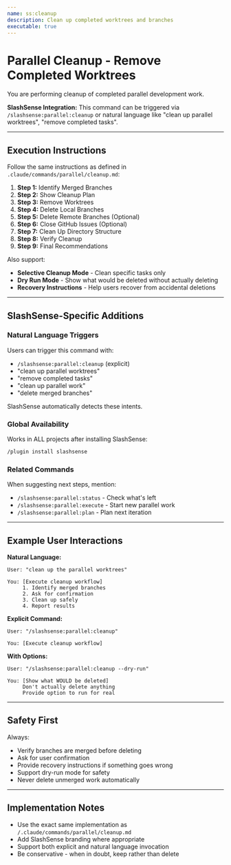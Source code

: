 ```yaml
---
name: ss:cleanup
description: Clean up completed worktrees and branches
executable: true
---
```


# Parallel Cleanup - Remove Completed Worktrees

You are performing cleanup of completed parallel development work.

**SlashSense Integration:** This command can be triggered via `/slashsense:parallel:cleanup` or natural language like "clean up parallel worktrees", "remove completed tasks".

---

## Execution Instructions

Follow the same instructions as defined in `.claude/commands/parallel/cleanup.md`:

1. **Step 1:** Identify Merged Branches
2. **Step 2:** Show Cleanup Plan
3. **Step 3:** Remove Worktrees
4. **Step 4:** Delete Local Branches
5. **Step 5:** Delete Remote Branches (Optional)
6. **Step 6:** Close GitHub Issues (Optional)
7. **Step 7:** Clean Up Directory Structure
8. **Step 8:** Verify Cleanup
9. **Step 9:** Final Recommendations

Also support:
- **Selective Cleanup Mode** - Clean specific tasks only
- **Dry Run Mode** - Show what would be deleted without actually deleting
- **Recovery Instructions** - Help users recover from accidental deletions

---

## SlashSense-Specific Additions

### Natural Language Triggers

Users can trigger this command with:
- `/slashsense:parallel:cleanup` (explicit)
- "clean up parallel worktrees"
- "remove completed tasks"
- "clean up parallel work"
- "delete merged branches"

SlashSense automatically detects these intents.

### Global Availability

Works in ALL projects after installing SlashSense:

```bash
/plugin install slashsense
```

### Related Commands

When suggesting next steps, mention:
- `/slashsense:parallel:status` - Check what's left
- `/slashsense:parallel:execute` - Start new parallel work
- `/slashsense:parallel:plan` - Plan next iteration

---

## Example User Interactions

**Natural Language:**
```
User: "clean up the parallel worktrees"

You: [Execute cleanup workflow]
     1. Identify merged branches
     2. Ask for confirmation
     3. Clean up safely
     4. Report results
```

**Explicit Command:**
```
User: "/slashsense:parallel:cleanup"

You: [Execute cleanup workflow]
```

**With Options:**
```
User: "/slashsense:parallel:cleanup --dry-run"

You: [Show what WOULD be deleted]
     Don't actually delete anything
     Provide option to run for real
```

---

## Safety First

Always:
- Verify branches are merged before deleting
- Ask for user confirmation
- Provide recovery instructions if something goes wrong
- Support dry-run mode for safety
- Never delete unmerged work automatically

---

## Implementation Notes

- Use the exact same implementation as `/.claude/commands/parallel/cleanup.md`
- Add SlashSense branding where appropriate
- Support both explicit and natural language invocation
- Be conservative - when in doubt, keep rather than delete
